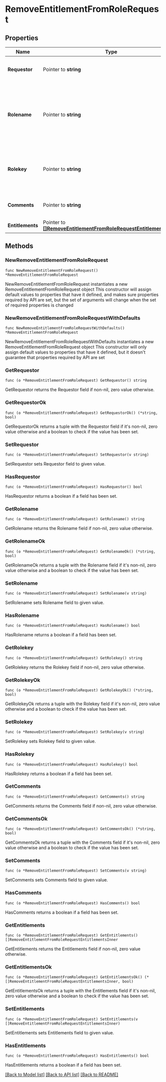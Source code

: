 # RemoveEntitlementFromRoleRequest

## Properties

Name | Type | Description | Notes
------------ | ------------- | ------------- | -------------
**Requestor** | Pointer to **string** | The person requesting the removal (optional). | [optional] 
**Rolename** | Pointer to **string** | The name of the role. If both rolename and rolekey are provided, rolekey takes precedence. | [optional] 
**Rolekey** | Pointer to **string** | The key of the role. Takes precedence over rolename if provided. | [optional] 
**Comments** | Pointer to **string** | Optional comments about the removal. | [optional] 
**Entitlements** | Pointer to [**[]RemoveEntitlementFromRoleRequestEntitlementsInner**](RemoveEntitlementFromRoleRequestEntitlementsInner.md) |  | [optional] 

## Methods

### NewRemoveEntitlementFromRoleRequest

`func NewRemoveEntitlementFromRoleRequest() *RemoveEntitlementFromRoleRequest`

NewRemoveEntitlementFromRoleRequest instantiates a new RemoveEntitlementFromRoleRequest object
This constructor will assign default values to properties that have it defined,
and makes sure properties required by API are set, but the set of arguments
will change when the set of required properties is changed

### NewRemoveEntitlementFromRoleRequestWithDefaults

`func NewRemoveEntitlementFromRoleRequestWithDefaults() *RemoveEntitlementFromRoleRequest`

NewRemoveEntitlementFromRoleRequestWithDefaults instantiates a new RemoveEntitlementFromRoleRequest object
This constructor will only assign default values to properties that have it defined,
but it doesn't guarantee that properties required by API are set

### GetRequestor

`func (o *RemoveEntitlementFromRoleRequest) GetRequestor() string`

GetRequestor returns the Requestor field if non-nil, zero value otherwise.

### GetRequestorOk

`func (o *RemoveEntitlementFromRoleRequest) GetRequestorOk() (*string, bool)`

GetRequestorOk returns a tuple with the Requestor field if it's non-nil, zero value otherwise
and a boolean to check if the value has been set.

### SetRequestor

`func (o *RemoveEntitlementFromRoleRequest) SetRequestor(v string)`

SetRequestor sets Requestor field to given value.

### HasRequestor

`func (o *RemoveEntitlementFromRoleRequest) HasRequestor() bool`

HasRequestor returns a boolean if a field has been set.

### GetRolename

`func (o *RemoveEntitlementFromRoleRequest) GetRolename() string`

GetRolename returns the Rolename field if non-nil, zero value otherwise.

### GetRolenameOk

`func (o *RemoveEntitlementFromRoleRequest) GetRolenameOk() (*string, bool)`

GetRolenameOk returns a tuple with the Rolename field if it's non-nil, zero value otherwise
and a boolean to check if the value has been set.

### SetRolename

`func (o *RemoveEntitlementFromRoleRequest) SetRolename(v string)`

SetRolename sets Rolename field to given value.

### HasRolename

`func (o *RemoveEntitlementFromRoleRequest) HasRolename() bool`

HasRolename returns a boolean if a field has been set.

### GetRolekey

`func (o *RemoveEntitlementFromRoleRequest) GetRolekey() string`

GetRolekey returns the Rolekey field if non-nil, zero value otherwise.

### GetRolekeyOk

`func (o *RemoveEntitlementFromRoleRequest) GetRolekeyOk() (*string, bool)`

GetRolekeyOk returns a tuple with the Rolekey field if it's non-nil, zero value otherwise
and a boolean to check if the value has been set.

### SetRolekey

`func (o *RemoveEntitlementFromRoleRequest) SetRolekey(v string)`

SetRolekey sets Rolekey field to given value.

### HasRolekey

`func (o *RemoveEntitlementFromRoleRequest) HasRolekey() bool`

HasRolekey returns a boolean if a field has been set.

### GetComments

`func (o *RemoveEntitlementFromRoleRequest) GetComments() string`

GetComments returns the Comments field if non-nil, zero value otherwise.

### GetCommentsOk

`func (o *RemoveEntitlementFromRoleRequest) GetCommentsOk() (*string, bool)`

GetCommentsOk returns a tuple with the Comments field if it's non-nil, zero value otherwise
and a boolean to check if the value has been set.

### SetComments

`func (o *RemoveEntitlementFromRoleRequest) SetComments(v string)`

SetComments sets Comments field to given value.

### HasComments

`func (o *RemoveEntitlementFromRoleRequest) HasComments() bool`

HasComments returns a boolean if a field has been set.

### GetEntitlements

`func (o *RemoveEntitlementFromRoleRequest) GetEntitlements() []RemoveEntitlementFromRoleRequestEntitlementsInner`

GetEntitlements returns the Entitlements field if non-nil, zero value otherwise.

### GetEntitlementsOk

`func (o *RemoveEntitlementFromRoleRequest) GetEntitlementsOk() (*[]RemoveEntitlementFromRoleRequestEntitlementsInner, bool)`

GetEntitlementsOk returns a tuple with the Entitlements field if it's non-nil, zero value otherwise
and a boolean to check if the value has been set.

### SetEntitlements

`func (o *RemoveEntitlementFromRoleRequest) SetEntitlements(v []RemoveEntitlementFromRoleRequestEntitlementsInner)`

SetEntitlements sets Entitlements field to given value.

### HasEntitlements

`func (o *RemoveEntitlementFromRoleRequest) HasEntitlements() bool`

HasEntitlements returns a boolean if a field has been set.


[[Back to Model list]](../README.md#documentation-for-models) [[Back to API list]](../README.md#documentation-for-api-endpoints) [[Back to README]](../README.md)


